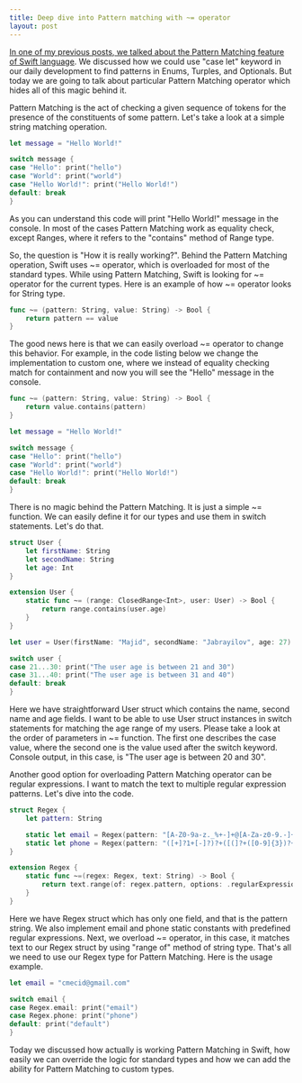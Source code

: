 ```yaml
---
title: Deep dive into Pattern matching with ~= operator 
layout: post
---
```


[In one of my previous posts, we talked about the Pattern Matching feature of Swift language](/2019/02/06/pattern-matching-with-case-let). We discussed how we could use "case let" keyword in our daily development to find patterns in Enums, Turples, and Optionals. But today we are going to talk about particular Pattern Matching operator which hides all of this magic behind it.

Pattern Matching is the act of checking a given sequence of tokens for the presence of the constituents of some pattern. Let's take a look at a simple string matching operation.

```swift
let message = "Hello World!"

switch message {
case "Hello": print("hello")
case "World": print("world")
case "Hello World!": print("Hello World!")
default: break
}
```

As you can understand this code will print "Hello World!" message in the console. In most of the cases Pattern Matching work as equality check, except Ranges, where it refers to the "contains" method of Range type.

So, the question is "How it is really working?". Behind the Pattern Matching operation, Swift uses ~= operator, which is overloaded for most of the standard types. While using Pattern Matching, Swift is looking for ~= operator for the current types. Here is an example of how ~= operator looks for String type.

```swift
func ~= (pattern: String, value: String) -> Bool {
    return pattern == value
}
```

The good news here is that we can easily overload ~= operator to change this behavior. For example, in the code listing below we change the implementation to custom one, where we instead of equality checking match for containment and now you will see the "Hello" message in the console.

```swift
func ~= (pattern: String, value: String) -> Bool {
    return value.contains(pattern)
}

let message = "Hello World!"

switch message {
case "Hello": print("hello")
case "World": print("world")
case "Hello World!": print("Hello World!")
default: break
}
```

There is no magic behind the Pattern Matching. It is just a simple ~= function. We can easily define it for our types and use them in switch statements. Let's do that.

```swift
struct User {
    let firstName: String
    let secondName: String
    let age: Int
}

extension User {
    static func ~= (range: ClosedRange<Int>, user: User) -> Bool {
        return range.contains(user.age)
    }
}

let user = User(firstName: "Majid", secondName: "Jabrayilov", age: 27)

switch user {
case 21...30: print("The user age is between 21 and 30")
case 31...40: print("The user age is between 31 and 40")
default: break
}
```

Here we have straightforward User struct which contains the name, second name and age fields. I want to be able to use User struct instances in switch statements for matching the age range of my users. Please take a look at the order of parameters in ~= function. The first one describes the case value, where the second one is the value used after the switch keyword. Console output, in this case, is "The user age is between 20 and 30".

Another good option for overloading Pattern Matching operator can be regular expressions. I want to match the text to multiple regular expression patterns. Let's dive into the code.

```swift
struct Regex {
    let pattern: String

    static let email = Regex(pattern: "[A-Z0-9a-z._%+-]+@[A-Za-z0-9.-]+\\.[A-Za-z]{2,64}")
    static let phone = Regex(pattern: "([+]?1+[-]?)?+([(]?+([0-9]{3})?+[)]?)?+[-]?+[0-9]{3}+[-]?+[0-9]{4}")
}

extension Regex {
    static func ~=(regex: Regex, text: String) -> Bool {
        return text.range(of: regex.pattern, options: .regularExpression) != nil
    }
}
```

Here we have Regex struct which has only one field, and that is the pattern string. We also implement email and phone static constants with predefined regular expressions. Next, we overload ~= operator, in this case, it matches text to our Regex struct by using "range of" method of string type. That's all we need to use our Regex type for Pattern Matching. Here is the usage example.

```swift
let email = "cmecid@gmail.com"

switch email {
case Regex.email: print("email")
case Regex.phone: print("phone")
default: print("default")
}
```

Today we discussed how actually is working Pattern Matching in Swift, how easily we can override the logic for standard types and how we can add the ability for Pattern Matching to custom types.

